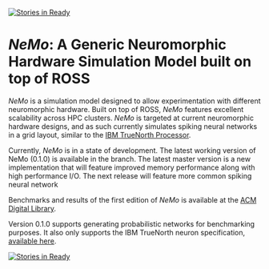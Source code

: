 [![Stories in Ready](https://badge.waffle.io/markplagge/NeMo.png?label=ready&title=Ready)](https://waffle.io/markplagge/NeMo)
# *NeMo*: A Generic Neuromorphic Hardware Simulation Model built on top of ROSS

*NeMo* is a simulation model designed to allow experimentation with different neuromorphic hardware. Built on top of ROSS, *NeMo* features excellent scalability across HPC clusters. *NeMo* is targeted at current neuromorphic hardware designs, and as such currently simulates spiking neural networks in a grid layout, similar to the [IBM TrueNorth Processor](http://science.sciencemag.org/content/345/6197/668.short). 

Currently, *NeMo* is in a state of development. The latest working version of NeMo (0.1.0) is available in the branch. The latest master version is a new implementation that will feature improved memory performance along with high performance I/O. The next release will feature more common spiking neural network 

Benchmarks and results of the first edition of *NeMo* is available at the [ACM Digital Library](http://doi.acm.org/10.1145/2901378.2901392). 


Version 0.1.0 supports generating probabilistic networks for benchmarking purposes. It also only supports the IBM TrueNorth neuron specification, [available here](http://ieeexplore.ieee.org/xpls/abs_all.jsp?arnumber=6707077&tag=1).

[![Stories in Ready](https://badge.waffle.io/markplagge/NeMo.svg?label=ready&title=Ready)](http://waffle.io/markplagge/NeMo)
